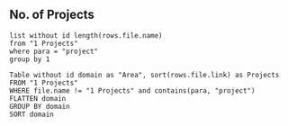 ## No. of Projects
```dataview
list without id length(rows.file.name)
from "1 Projects"
where para = "project"
group by 1
```

```dataview
Table without id domain as "Area", sort(rows.file.link) as Projects
FROM "1 Projects"
WHERE file.name != "1 Projects" and contains(para, "project")
FLATTEN domain
GROUP BY domain
SORT domain
```
